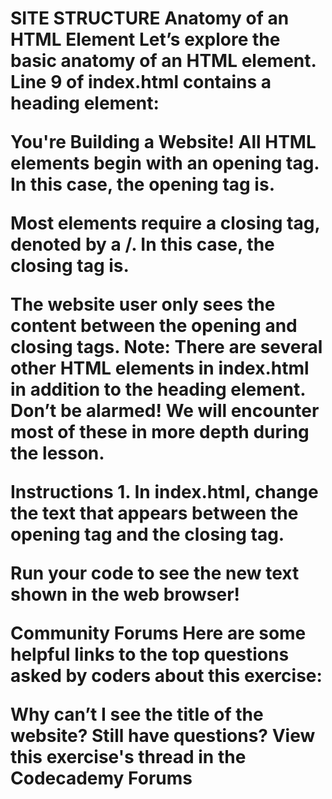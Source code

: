 <!DOCTYPE html>
<html>
<head>
	<title>Ollie Bike Sharing</title>
	<meta charset="utf-8"/>
	<link rel="stylesheet" type="text/css" href="main.css">
</head>
<body>
	<h1>SITE STRUCTURE
Anatomy of an HTML Element
Let’s explore the basic anatomy of an HTML element. Line 9 of index.html contains a heading element:

You're Building a Website!
All HTML elements begin with an opening tag. In this case, the opening tag is.

Most elements require a closing tag, denoted by a /. In this case, the closing tag is.

The website user only sees the content between the opening and closing tags.
Note: There are several other HTML elements in index.html in addition to the heading element. Don’t be alarmed! We will encounter most of these in more depth during the lesson.

Instructions
1.
In index.html, change the text that appears between the opening tag and the closing tag.

Run your code to see the new text shown in the web browser!

Community Forums
Here are some helpful links to the top questions asked by coders about this exercise:

Why can’t I see the title of the website?
Still have questions? View this exercise's thread in the Codecademy Forums

</h1>
</body>
</html>
